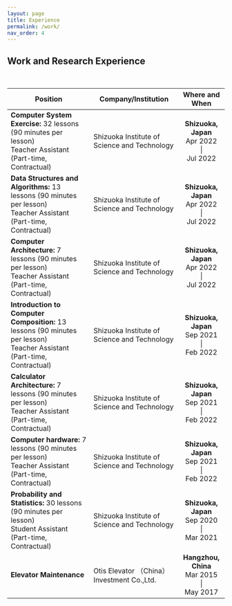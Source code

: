 ```yaml
---
layout: page
title: Experience
permalink: /work/
nav_order: 4
---
```


## Work and Research Experience

<br>

|Position|Company/Institution|Where and When|
|----------|----------|:----------:|
| **Computer System Exercise:** 32 lessons (90 minutes per lesson) <br> Teacher Assistant (Part-time, Contractual)| Shizuoka Institute of Science and Technology | **<center>Shizuoka, Japan</center>**<center> Apr 2022 <br>  \| <br> Jul 2022</center>|
| **Data Structures and Algorithms:** 13 lessons (90 minutes per lesson) <br> Teacher Assistant (Part-time, Contractual) | Shizuoka Institute of Science and Technology | **<center>Shizuoka, Japan</center>**<center> Apr 2022 <br>  \| <br> Jul 2022</center>|
| **Computer Architecture:** 7 lessons (90 minutes per lesson) <br> Teacher Assistant (Part-time, Contractual)|Shizuoka Institute of Science and Technology | **<center>Shizuoka, Japan</center>**<center> Apr 2022 <br>  \| <br> Jul 2022 </center>|
| **Introduction to Computer Composition:** 13 lessons (90 minutes per lesson) <br> Teacher Assistant (Part-time, Contractual)|Shizuoka Institute of Science and Technology | **<center>Shizuoka, Japan</center>**<center> Sep 2021 <br>  \| <br> Feb 2022 </center>|
| **Calculator Architecture:** 7 lessons (90 minutes per lesson) <br> Teacher Assistant (Part-time, Contractual)|Shizuoka Institute of Science and Technology | **<center>Shizuoka, Japan</center>**<center> Sep 2021 <br>  \| <br> Feb 2022 </center>|
| **Computer hardware:** 7 lessons (90 minutes per lesson) <br> Teacher Assistant (Part-time, Contractual)|Shizuoka Institute of Science and Technology | **<center>Shizuoka, Japan</center>**<center> Sep 2021 <br>  \| <br> Feb 2022 </center>|
| **Probability and Statistics:** 30 lessons (90 minutes per lesson) <br> Student Assistant (Part-time, Contractual)|Shizuoka Institute of Science and Technology | **<center>Shizuoka, Japan</center>**<center> Sep 2020 <br>  \| <br> Mar 2021 </center>|
| **Elevator Maintenance** | Otis Elevator （China） Investment Co.,Ltd. | **<center>Hangzhou, China</center>**<center> Mar 2015 <br>  \| <br> May 2017 </center>|